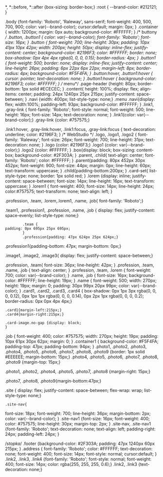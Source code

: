 *,
*::before,
*::after {box-sizing: border-box;}
:root { --brand-color: #212121;
}

.body {font-family: 'Roboto', 'Raleway', sans-serif;
    font-weight: 400, 500, 700, 900;
    color: var(--brand-color);
    cursor:default;
    margin: 0px;
}
.container {
    width: 1200px;
    margin: 0px auto;
    background-color: #FFFFFF;
}
/* buttony */
.button,
.button1 {
    color: var(--brand-color);
    font-family: 'Roboto';
    font-size: 16px;
}
.button {
    font-weight: 700;
    line-height: 30px;
    padding: 10px 41px 10px 42px;
    width: 200px;
    height: 50px;
    display: inline-flex;
    justify-content: center;
    background-color: #2196F3;
    color: #FFFFFF;
    border: none;
    box-shadow: 0px 4px 4px rgba(0, 0, 0, 0.15);
    border-radius: 4px;
}
.button1 {
    font-weight: 500;
    border: none;
    display: inline-flex;
    justify-content: center;
    line-height: 26px;
    padding: 6px 22px 6px 22px;
    margin-left: 8px;
    border-radius: 4px;
    background-color: #F5F4FA;
}
.button:hover, .button1:hover {
    cursor: pointer;
    text-decoration: none;
}
.button1:hover {
    background-color: #2196F3;
    color: #FFFFFF;
}
/* menu*/
.page-header {height: 80px;
    border-bottom: 1px solid #ECECEC;
}
.content{
height: 100%;
display: flex;
align-items: center;
padding: 24px 1240px 25px 215px;
justify-content: space-between;
}
.navi {width: 400px;
list-style-type: none;}
.menu .navi{display: flex;
    width:100%;
    padding-left: 93px;
background-color: #FFFFFF;
}
.link1, .gray-link {
    font-family: 'Roboto';
    font-style: normal;
    font-weight: 500;
    line-height: 16px;
    font-size: 14px;
    text-decoration: none;
}
.link1{color: var(--brand-color);}
.gray-link {color: #757575;}

.link1:hover, .gray-link:hover, .link1:focus, .gray-link:focus {
    text-decoration: underline;
    color: #2196F3;
}
    /* WebStudio */
.logo, .logo1, .logo2 {
            font-family: 'Raleway';
            font-size: 26px;
            font-weight: 700;
            line-height: 31px;
            text-decoration: none;
        }
        .logo {color: #2196F3;}
        .logo1 {color: var(--brand-color);}
        .logo2 {color: #FFFFFF;
        }
.box{display: block;
    box-sizing: content-box;
background-color: #2F303A;
}
.parent, .child{
    text-align: center;
    font-family: 'Roboto';
    color: #FFFFFF;
}
.parent{padding: 80px 452px 30px 452px;
font-weight: 900;
font-size: 44px;
margin: 0px;
line-height: 60px;
text-transform: uppercase;
}
.child{padding-bottom:200px;
}
.card-set{
list-style-type: none;
    border: 1px solid red;
}
.lorem {display: inline;
    justify-content: space-between;
    font-size: 14px;
    line-height: 16px;
    text-transform: uppercase;
}
.lorem1 {
    font-weight: 400;
    font-size: 14px;
    line-height: 24px;
    color:#757575;
    text-transform: none;
    text-align: left;
}

.profession, .team, .lorem,.lorem1, .name, .job{
    font-family: 'Roboto';}

.team1, .profession1, .profession, .name, .job {
            display: flex;
            justify-content: space-evenly;
            list-style-type: none;}

            .team {
    padding: 0px 695px 25px 695px;
            }
            .profession{padding: 47px 624px 25px 624px;}

.profession1{padding-bottom: 47px;
margin-bottom: 0px;}

.image1, .image2, .image3{
display: flex;
justify-content: space-between;}

.profession, .team{
    font-size: 36px;
    line-height: 42px;
}
.profession, .team, .name, .job {
    text-align: center;
}
.profession, .team, .lorem {
    font-weight: 700;
    color: var(--brand-color);
}
.name, .job {
    font-size: 16px;
    background-color: #FFFFFF;
    line-height: 19px;
}
.name {
    font-weight: 500;
    width: 270px;
    height: 19px;
    margin: 0;
    padding: 30px 99px 20px 99px;
    color: var(--brand-color);
}
.card1, .card2, .card3, .card4 {
    box-shadow: 0px 1px 3px rgba(0, 0, 0, 0.12), 0px 1px 1px rgba(0, 0, 0, 0.14), 0px 2px 1px rgba(0, 0, 0, 0.2);
    border-radius: 0px 0px 4px 4px;}

    .card1{margin-left:215px;}
    .card4{margin-right:215px;}

    .card-image.no-gap {display: block;
    }
.job {
    font-weight: 400;
    color: #757575;
    width: 270px;
    height: 19px;
    padding: 10px 61px 30px 62px;
    margin: 0;
}
.container1 {
    background-color: #F5F4FA;
    padding-top: 47px;
    padding-bottom: 94px;
}
.photo1, .photo2, .photo3, .photo4, .photo5, .photo6, .photo7, .photo8, .photo9 {border: 1px solid #EEEEEE;
margin-bottom: 15px;}
.photo4, .photo5, .photo6, .photo7, .photo8, .photo9 {margin-top: 15px;}

.photo1, .photo2, .photo4, .photo5, .photo7, .photo8 {margin-right: 15px;}

.photo7, .photo8, .photo9{margin-bottom:47px;}

  .site {
      display: flex;
      justify-content: space-between;
      flex-wrap: wrap;
    list-style-type: none;}

    .site-nav{
font-size: 18px;
font-weight: 700;
line-height: 36px;
margin-bottom: 2px;
color: var(--brand-color);
}
.site-nav1 {font-size: 16px;
    font-weight: 400;
    color: #757575;
    line-height: 30px;
    margin-top: 2px;
    }
    .site-nav, .site-nav1 {font-family: 'Roboto';
    text-decoration: none;
text-align: left;
padding-right: 24px;
padding-left: 24px;
}

/*stopka*/
.footer {background-color: #2F303A;
    padding: 47px 1240px 60px 215px;
}
.address {
    font-family: 'Roboto';
    color: #FFFFFF;
    text-decoration: none;
    font-weight: 400;
    font-size: 14px;
    font-style: normal;
    cursor:default;
}
.link2, .link3, .link4 {font-family: 'Roboto';
    font-style: normal;
    font-weight: 400;
        font-size: 14px;
    color: rgba(255, 255, 255, 0.6);}
.link2, .link3 {text-decoration: none;}

